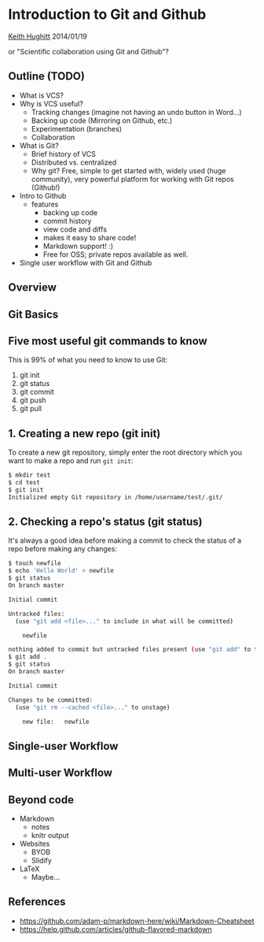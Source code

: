 Introduction to Git and Github
==============================
[Keith Hughitt](khughitt@umd.edu)
2014/01/19

or "Scientific collaboration using Git and Github"?

Outline (TODO)
--------------

- What is VCS?
- Why is VCS useful?
    - Tracking changes (imagine not having an undo button in Word...)
    - Backing up code (Mirroring on Github, etc.)
    - Experimentation (branches)
    - Collaboration
- What is Git?
    - Brief history of VCS
    - Distributed vs. centralized
    - Why git? Free, simple to get started with, widely used (huge community),
      very powerful platform for working with Git repos (Github!)
- Intro to Github
    - features
        - backing up code
        - commit history
        - view code and diffs
        - makes it easy to share code!
        - Markdown support! :)
        - Free for OSS; private repos available as well.
- Single user workflow with Git and Github

Overview
--------

Git Basics
----------

## Five most useful git commands to know

This is 99% of what you need to know to use Git:

1. git init
2. git status
3. git commit
4. git push
5. git pull

## 1. Creating a new repo (git init)

To create a new git repository, simply enter the root directory which you want
to make a repo and run `git init`:

```bash
$ mkdir test
$ cd test 
$ git init
Initialized empty Git repository in /home/username/test/.git/
```

## 2. Checking a repo's status (git status)

It's always a good idea before making a commit to check the status of a repo
before making any changes:

```bash
$ touch newfile
$ echo 'Hello World' > newfile 
$ git status
On branch master

Initial commit

Untracked files:
  (use "git add <file>..." to include in what will be committed)

    newfile

nothing added to commit but untracked files present (use "git add" to track)
$ git add .
$ git status
On branch master

Initial commit

Changes to be committed:
  (use "git rm --cached <file>..." to unstage)

    new file:   newfile
```




Single-user Workflow
--------------------


Multi-user Workflow
-------------------


Beyond code
-----------

- Markdown
    - notes
    - knitr output
- Websites
    - BYOB
    - Slidify
- LaTeX
    - Maybe...

References
----------
- https://github.com/adam-p/markdown-here/wiki/Markdown-Cheatsheet
- https://help.github.com/articles/github-flavored-markdown

